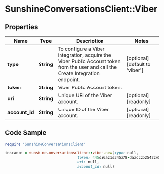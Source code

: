 # SunshineConversationsClient::Viber

## Properties

Name | Type | Description | Notes
------------ | ------------- | ------------- | -------------
**type** | **String** | To configure a Viber integration, acquire the Viber Public Account token from the user and call the Create Integration endpoint.  | [optional] [default to &#39;viber&#39;]
**token** | **String** | Viber Public Account token. | 
**uri** | **String** | Unique URI of the Viber account. | [optional] [readonly] 
**account_id** | **String** | Unique ID of the Viber account. | [optional] [readonly] 

## Code Sample

```ruby
require 'SunshineConversationsClient'

instance = SunshineConversationsClient::Viber.new(type: null,
                                 token: 445da6az1s345z78-dazcczb2542zv51a-e0vc5fva17480im9,
                                 uri: null,
                                 account_id: null)
```


